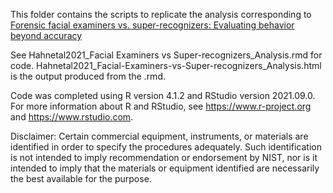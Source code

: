 This folder contains the scripts to replicate the analysis corresponding to [Forensic facial examiners vs. super-recognizers: Evaluating behavior beyond accuracy](https://psyarxiv.com/hq2ab/)

See Hahnetal2021_Facial Examiners vs Super-recognizers_Analysis.rmd for code. Hahnetal2021_Facial-Examiners-vs-Super-recognizers_Analysis.html is the output produced from the .rmd.

Code was completed using R version 4.1.2 and RStudio version 2021.09.0. For more information about R and RStudio, see https://www.r-project.org and https://www.rstudio.com. 

Disclaimer: Certain commercial equipment, instruments, or materials are identified in order to specify the procedures adequately. Such identification is not intended to imply recommendation or endorsement by NIST, nor is it intended to imply that the materials or equipment identified are necessarily the best available for the purpose.
